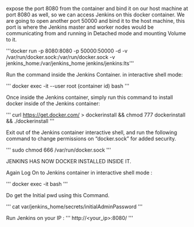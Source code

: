 expose the port 8080 from the container and bind it on our host machine at port 8080 as well, so we can access Jenkins on this docker container. 
We are going to open another port 50000 and bind it to the host machine, 
this port is where the Jenkins master and worker nodes would be communicating from and running in Detached mode and mounting Volume to it.


'''docker run -p 8080:8080 -p 50000:50000 -d -v /var/run/docker.sock:/var/run/docker.sock -v jenkins_home:/var/jenkins_home jenkins/jenkins:lts'''

Run the command inside the Jenkins Container. in interactive shell mode:

''' docker exec -it --user root (container id) bash '''

Once inside the Jenkins container, simply run this command to install docker inside of the Jenkins container:

''' curl https://get.docker.com/ > dockerinstall && chmod 777 dockerinstall && ./dockerinstall '''


Exit out of the Jenkins container interactive shell, and run the following command to change permissions on “docker.sock” for added security.

''' sudo chmod 666 /var/run/docker.sock '''

JENKINS HAS NOW DOCKER INSTALLED INSIDE IT.

Again Log On to Jenkins container in interactive shell mode : 

''' docker exec -it <container id> bash '''

Do get the Initial pwd using this Command.

''' cat var/jenkins_home/secrets/initialAdminPassword '''



Run Jenkins on your IP : ''' http://<your_ip>:8080/ '''
